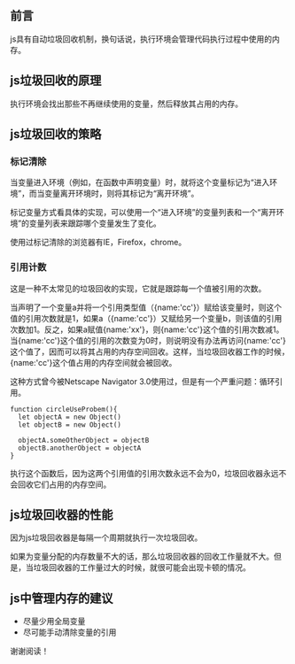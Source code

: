 ## 前言

js具有自动垃圾回收机制，换句话说，执行环境会管理代码执行过程中使用的内存。

## js垃圾回收的原理

执行环境会找出那些不再继续使用的变量，然后释放其占用的内存。

## js垃圾回收的策略

### 标记清除

当变量进入环境（例如，在函数中声明变量）时，就将这个变量标记为“进入环境”，而当变量离开环境时，则将其标记为“离开环境”。

标记变量方式看具体的实现，可以使用一个“进入环境”的变量列表和一个“离开环境”的变量列表来跟踪哪个变量发生了变化。

使用过标记清除的浏览器有IE，Firefox，chrome。

### 引用计数

这是一种不太常见的垃圾回收的实现，它就是跟踪每一个值被引用的次数。

当声明了一个变量a并将一个引用类型值（{name:'cc'}）赋给该变量时，则这个值的引用次数就是1，如果a（{name:'cc'}）又赋给另一个变量b，则该值的引用次数加1。反之，如果a赋值{name:'xx'}，则{name:'cc'}这个值的引用次数减1。当{name:'cc'}这个值的引用的次数变为0时，则说明没有办法再访问{name:'cc'}这个值了，因而可以将其占用的内存空间回收。这样，当垃圾回收器工作的时候，{name:'cc'}这个值占用的内存空间就会被回收。

这种方式曾今被Netscape Navigator 3.0使用过，但是有一个严重问题：循环引用。

```
function circleUseProbem(){
  let objectA = new Object()
  let objectB = new Object()

  objectA.someOtherObject = objectB
  objectB.anotherObject = objectA
}
```

执行这个函数后，因为这两个引用值的引用次数永远不会为0，垃圾回收器永远不会回收它们占用的内存空间。

## js垃圾回收器的性能

因为js垃圾回收器是每隔一个周期就执行一次垃圾回收。

如果为变量分配的内存数量不大的话，那么垃圾回收器的回收工作量就不大。但是，当垃圾回收器的工作量过大的时候，就很可能会出现卡顿的情况。

## js中管理内存的建议

+  尽量少用全局变量
+  尽可能手动清除变量的引用

谢谢阅读！